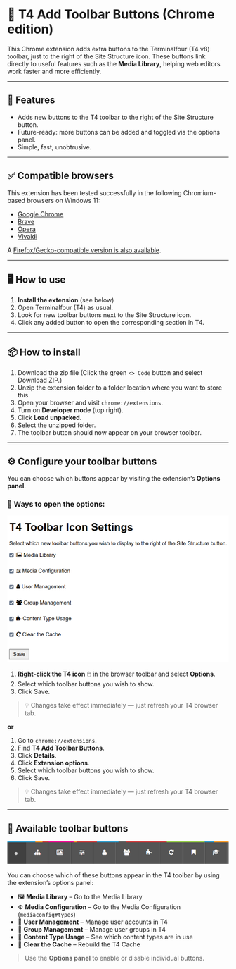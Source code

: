 # 🧩 T4 Add Toolbar Buttons (Chrome edition)

This Chrome extension adds extra buttons to the Terminalfour (T4 v8) toolbar, just to the right of the Site Structure icon. These buttons link directly to useful features such as the **Media Library**, helping web editors work faster and more efficiently.

---

## 🚀 Features

- Adds new buttons to the T4 toolbar to the right of the Site Structure button.
- Future-ready: more buttons can be added and toggled via the options panel.
- Simple, fast, unobtrusive.

---

## ✅ Compatible browsers

This extension has been tested successfully in the following Chromium-based browsers on Windows 11:

- [Google Chrome](https://www.google.com/chrome/)
- [Brave](https://brave.com/)
- [Opera](https://www.opera.com/)
- [Vivaldi](https://vivaldi.com/)

A [Firefox/Gecko-compatible version is also available](https://github.com/garethjmsaunders/t4-add-toolbar-buttons-firefox).

---

## 🖥️ How to use

1. **Install the extension** (see below)
2. Open Terminalfour (T4) as usual.
3. Look for new toolbar buttons next to the Site Structure icon.
4. Click any added button to open the corresponding section in T4.

---

## 📦 How to install

1. Download the zip file (Click the green `<> Code` button and select Download ZIP.)
2. Unzip the extension folder to a folder location where you want to store this.
3. Open your browser and visit `chrome://extensions`.
4. Turn on **Developer mode** (top right).
5. Click **Load unpacked**.
6. Select the unzipped folder.
7. The toolbar button should now appear on your browser toolbar.

---

## ⚙️ Configure your toolbar buttons

You can choose which buttons appear by visiting the extension’s **Options panel**.

### 🔧 Ways to open the options:

![Options screen allowing users to select which additional toolbar buttons to show](options.png "Options screen")

1. **Right-click the T4 icon** 🖱️ in the browser toolbar and select **Options**.
2. Select which toolbar buttons you wish to show.
3. Click Save.

> 💡 Changes take effect immediately — just refresh your T4 browser tab.

**or**

1. Go to `chrome://extensions`.
2. Find **T4 Add Toolbar Buttons**.
3. Click **Details**.
4. Click **Extension options**.
5. Select which toolbar buttons you wish to show.
6. Click Save.

> 💡 Changes take effect immediately — just refresh your T4 browser tab.

---

## 🧪 Available toolbar buttons

![Toolbar showing new buttons](toolbar.png "Toolbar showing new buttons")

You can choose which of these buttons appear in the T4 toolbar by using the extension’s options panel:

- 🖼️ **Media Library** – Go to the Media Library
- ⚙️ **Media Configuration** – Go to the Media Configuration (`mediaconfig#types`)
- 👤 **User Management** – Manage user accounts in T4
- 👥 **Group Management** – Manage user groups in T4
- 🧩 **Content Type Usage** – See which content types are in use
- 🔁 **Clear the Cache** – Rebuild the T4 Cache

> Use the **Options panel** to enable or disable individual buttons.
